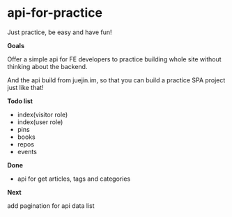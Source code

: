 # api-for-practice

Just practice, be easy and have fun!

**Goals**

Offer a simple api for FE developers to practice building whole site without thinking about the backend.

And the api build from juejin.im, so that you can build a practice SPA project just like that!

**Todo list**
- index(visitor role)
- index(user role)
- pins
- books
- repos
- events

**Done**

- api for get articles, tags and categories

**Next**

add pagination for api data list

